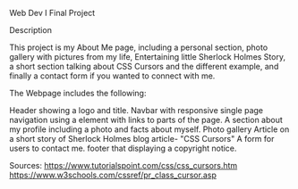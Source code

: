 
Web Dev I Final Project

Description

This project is my About Me page, including a personal section, photo gallery with pictures from my life, Entertaining little Sherlock Holmes Story, a short section talking about CSS Cursors and the different example, and finally a contact form if you wanted to connect with me. 

The Webpage includes the following:

Header showing a logo and title.
Navbar with responsive single page navigation using a element with links to parts of the page.
A section about my profile including a photo and facts about myself.
Photo gallery
Article on a short story of Sherlock Holmes
blog article- "CSS Cursors"
A form for users to contact me.
footer that displaying a copyright notice.


Sources: https://www.tutorialspoint.com/css/css_cursors.htm https://www.w3schools.com/cssref/pr_class_cursor.asp

